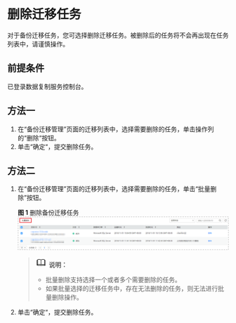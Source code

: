 # 删除迁移任务<a name="drs_04_0004"></a>

对于备份迁移任务，您可选择删除迁移任务。被删除后的任务将不会再出现在任务列表中，请谨慎操作。

## 前提条件<a name="section16256919193311"></a>

已登录数据复制服务控制台。

## 方法一<a name="section4298797218435"></a>

1.  在“备份迁移管理”页面的迁移列表中，选择需要删除的任务，单击操作列的“删除“按钮。
2.  单击“确定“，提交删除任务。

## 方法二<a name="section864720103313"></a>

1.  在“备份迁移管理”页面的迁移列表中，选择需要删除的任务，单击“批量删除”按钮。

    **图 1**  删除备份迁移任务<a name="fig655118584119"></a>  
    ![](figures/删除备份迁移任务.png "删除备份迁移任务")

    >![](public_sys-resources/icon-note.gif) **说明：**   
    >-   批量删除支持选择一个或者多个需要删除的任务。  
    >-   如果批量选择的迁移任务中，存在无法删除的任务，则无法进行批量删除操作。  

2.  单击“确定“，提交删除任务。

